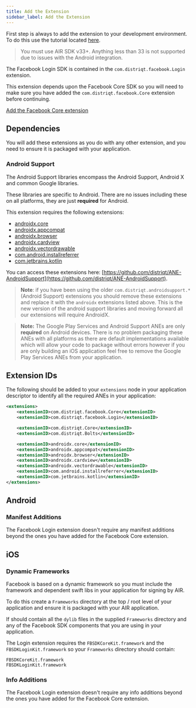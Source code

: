 ```yaml
---
title: Add the Extension
sidebar_label: Add the Extension
---
```


First step is always to add the extension to your development environment.
To do this use the tutorial located [here](/docs/tutorials/getting-started).

> You must use AIR SDK v33+. Anything less than 33 is not supported due to issues
> with the Android integration.

The Facebook Login SDK is contained in the `com.distriqt.facebook.Login` extension.

This extension depends upon the Facebook Core SDK so you will need to make sure you have added the `com.distriqt.facebook.Core` extension before continuing.

[Add the Facebook Core extension](../core/add-the-extension)

## Dependencies

You will add these extensions as you do with any other extension, and you need to ensure it is packaged with your application.

### Android Support

The Android Support libraries encompass the Android Support, Android X and common Google libraries.

These libraries are specific to Android. There are no issues including these on all platforms, they are just **required** for Android.

This extension requires the following extensions:

- [androidx.core](https://github.com/distriqt/ANE-AndroidSupport/raw/master/lib/androidx.core.ane)
- [androidx.appcompat](https://github.com/distriqt/ANE-AndroidSupport/raw/master/lib/androidx.appcompat.ane)
- [androidx.browser](https://github.com/distriqt/ANE-AndroidSupport/raw/master/lib/androidx.browser.ane)
- [androidx.cardview](https://github.com/distriqt/ANE-AndroidSupport/raw/master/lib/androidx.cardview.ane)
- [androidx.vectordrawable](https://github.com/distriqt/ANE-AndroidSupport/raw/master/lib/androidx.vectordrawable.ane)
- [com.android.installreferrer](https://github.com/distriqt/ANE-AndroidSupport/raw/master/lib/com.android.installreferrer.ane)
- [com.jetbrains.kotlin](https://github.com/distriqt/ANE-AndroidSupport/raw/master/lib/com.jetbrains.kotlin.ane)

You can access these extensions here: [https://github.com/distriqt/ANE-AndroidSupport](https://github.com/distriqt/ANE-AndroidSupport).

> **Note**: if you have been using the older `com.distriqt.androidsupport.*` (Android Support) extensions you should remove these extensions and replace it with the `androidx` extensions listed above. This is the new version of the android support libraries and moving forward all our extensions will require AndroidX.

> **Note:** The Google Play Services and Android Support ANEs are only **required** on Android devices.
> There is no problem packaging these ANEs with all platforms as there are default implementations available which will allow your code to package without errors
> however if you are only building an iOS application feel free to remove the Google Play Services ANEs from your application.

## Extension IDs

The following should be added to your `extensions` node in your application descriptor to identify all the required ANEs in your application:

```xml
<extensions>
	<extensionID>com.distriqt.facebook.Core</extensionID>
	<extensionID>com.distriqt.facebook.Login</extensionID>

	<extensionID>com.distriqt.Core</extensionID>
	<extensionID>com.distriqt.Bolts</extensionID>

	<extensionID>androidx.core</extensionID>
	<extensionID>androidx.appcompat</extensionID>
	<extensionID>androidx.browser</extensionID>
	<extensionID>androidx.cardview</extensionID>
	<extensionID>androidx.vectordrawable</extensionID>
	<extensionID>com.android.installreferrer</extensionID>
	<extensionID>com.jetbrains.kotlin</extensionID>
</extensions>
```

## Android

### Manifest Additions

The Facebook Login extension doesn't require any manifest additions beyond the ones you have added for the Facebook Core extension.

## iOS

### Dynamic Frameworks

Facebook is based on a dynamic framework so you must include the framework and dependent swift libs in your application for signing by AIR.

To do this create a `Frameworks` directory at the top / root level of your application and ensure it is packaged with your AIR application.

If should contain all the `dylib` files in the supplied `Frameworks` directory and any of the Facebook SDK components that you are using in your application.

The Login extension requires the `FBSDKCoreKit.framework` and the `FBSDKLoginKit.framework` so your `Frameworks` directory should contain:

```
FBSDKCoreKit.framework
FBSDKLoginKit.framework
```

### Info Additions

The Facebook Login extension doesn't require any info additions beyond the ones you have added for the Facebook Core extension.
